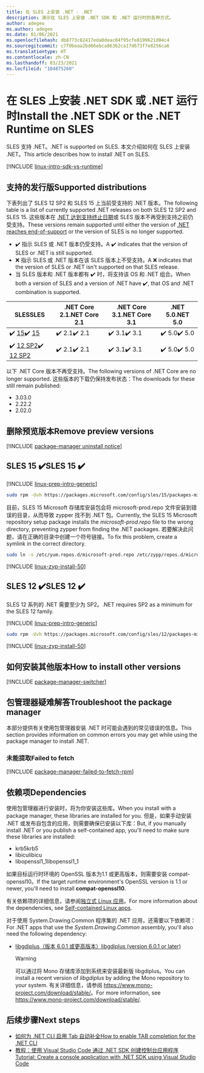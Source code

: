 ```yaml
---
title: 在 SLES 上安装 .NET - .NET
description: 演示在 SLES 上安装 .NET SDK 和 .NET 运行时的各种方式。
author: adegeo
ms.author: adegeo
ms.date: 01/06/2021
ms.openlocfilehash: db8773c82417eda0deac04f95cfe8199621d04c4
ms.sourcegitcommit: c7f0beaa2bd66ebca86362ca17d673f7e8256ca6
ms.translationtype: HT
ms.contentlocale: zh-CN
ms.lasthandoff: 03/23/2021
ms.locfileid: "104875260"
---
```

# <a name="install-the-net-sdk-or-the-net-runtime-on-sles"></a><span data-ttu-id="0d9f6-103">在 SLES 上安装 .NET SDK 或 .NET 运行时</span><span class="sxs-lookup"><span data-stu-id="0d9f6-103">Install the .NET SDK or the .NET Runtime on SLES</span></span>

<span data-ttu-id="0d9f6-104">SLES 支持 .NET。</span><span class="sxs-lookup"><span data-stu-id="0d9f6-104">.NET is supported on SLES.</span></span> <span data-ttu-id="0d9f6-105">本文介绍如何在 SLES 上安装 .NET。</span><span class="sxs-lookup"><span data-stu-id="0d9f6-105">This article describes how to install .NET on SLES.</span></span>

[!INCLUDE [linux-intro-sdk-vs-runtime](includes/linux-intro-sdk-vs-runtime.md)]

## <a name="supported-distributions"></a><span data-ttu-id="0d9f6-106">支持的发行版</span><span class="sxs-lookup"><span data-stu-id="0d9f6-106">Supported distributions</span></span>

<span data-ttu-id="0d9f6-107">下表列出了 SLES 12 SP2 和 SLES 15 上当前受支持的 .NET 版本。</span><span class="sxs-lookup"><span data-stu-id="0d9f6-107">The following table is a list of currently supported .NET releases on both SLES 12 SP2 and SLES 15.</span></span> <span data-ttu-id="0d9f6-108">这些版本在 [.NET 达到支持终止日期](https://dotnet.microsoft.com/platform/support/policy/dotnet-core)或 SLES 版本不再受到支持之前仍受支持。</span><span class="sxs-lookup"><span data-stu-id="0d9f6-108">These versions remain supported until either the version of [.NET reaches end-of-support](https://dotnet.microsoft.com/platform/support/policy/dotnet-core) or the version of SLES is no longer supported.</span></span>

- <span data-ttu-id="0d9f6-109">✔️ 指示 SLES 或 .NET 版本仍受支持。</span><span class="sxs-lookup"><span data-stu-id="0d9f6-109">A ✔️ indicates that the version of SLES or .NET is still supported.</span></span>
- <span data-ttu-id="0d9f6-110">❌ 指示 SLES 或 .NET 版本在该 SLES 版本上不受支持。</span><span class="sxs-lookup"><span data-stu-id="0d9f6-110">A ❌ indicates that the version of SLES or .NET isn't supported on that SLES release.</span></span>
- <span data-ttu-id="0d9f6-111">当 SLES 版本和 .NET 版本都有 ✔️ 时，将支持该 OS 和 .NET 组合。</span><span class="sxs-lookup"><span data-stu-id="0d9f6-111">When both a version of SLES and a version of .NET have ✔️, that OS and .NET combination is supported.</span></span>

| <span data-ttu-id="0d9f6-112">SLES</span><span class="sxs-lookup"><span data-stu-id="0d9f6-112">SLES</span></span>                   | <span data-ttu-id="0d9f6-113">.NET Core 2.1</span><span class="sxs-lookup"><span data-stu-id="0d9f6-113">.NET Core 2.1</span></span> | <span data-ttu-id="0d9f6-114">.NET Core 3.1</span><span class="sxs-lookup"><span data-stu-id="0d9f6-114">.NET Core 3.1</span></span> | <span data-ttu-id="0d9f6-115">.NET 5.0</span><span class="sxs-lookup"><span data-stu-id="0d9f6-115">.NET 5.0</span></span> |
|------------------------|---------------|---------------|----------------|
| <span data-ttu-id="0d9f6-116">✔️ [15](#sles-15-)</span><span class="sxs-lookup"><span data-stu-id="0d9f6-116">✔️ [15](#sles-15-)</span></span>     | <span data-ttu-id="0d9f6-117">✔️ 2.1</span><span class="sxs-lookup"><span data-stu-id="0d9f6-117">✔️ 2.1</span></span>        | <span data-ttu-id="0d9f6-118">✔️ 3.1</span><span class="sxs-lookup"><span data-stu-id="0d9f6-118">✔️ 3.1</span></span>        | <span data-ttu-id="0d9f6-119">✔️ 5.0</span><span class="sxs-lookup"><span data-stu-id="0d9f6-119">✔️ 5.0</span></span> |
| <span data-ttu-id="0d9f6-120">✔️ [12 SP2](#sles-12-)</span><span class="sxs-lookup"><span data-stu-id="0d9f6-120">✔️ [12 SP2](#sles-12-)</span></span> | <span data-ttu-id="0d9f6-121">✔️ 2.1</span><span class="sxs-lookup"><span data-stu-id="0d9f6-121">✔️ 2.1</span></span>        | <span data-ttu-id="0d9f6-122">✔️ 3.1</span><span class="sxs-lookup"><span data-stu-id="0d9f6-122">✔️ 3.1</span></span>        | <span data-ttu-id="0d9f6-123">✔️ 5.0</span><span class="sxs-lookup"><span data-stu-id="0d9f6-123">✔️ 5.0</span></span> |

<span data-ttu-id="0d9f6-124">以下 .NET Core 版本不再受支持。</span><span class="sxs-lookup"><span data-stu-id="0d9f6-124">The following versions of .NET Core are no longer supported.</span></span> <span data-ttu-id="0d9f6-125">这些版本的下载仍保持发布状态：</span><span class="sxs-lookup"><span data-stu-id="0d9f6-125">The downloads for these still remain published:</span></span>

- <span data-ttu-id="0d9f6-126">3.0</span><span class="sxs-lookup"><span data-stu-id="0d9f6-126">3.0</span></span>
- <span data-ttu-id="0d9f6-127">2.2</span><span class="sxs-lookup"><span data-stu-id="0d9f6-127">2.2</span></span>
- <span data-ttu-id="0d9f6-128">2.0</span><span class="sxs-lookup"><span data-stu-id="0d9f6-128">2.0</span></span>

## <a name="remove-preview-versions"></a><span data-ttu-id="0d9f6-129">删除预览版本</span><span class="sxs-lookup"><span data-stu-id="0d9f6-129">Remove preview versions</span></span>

[!INCLUDE [package-manager uninstall notice](./includes/linux-uninstall-preview-info.md)]

## <a name="sles-15-"></a><span data-ttu-id="0d9f6-130">SLES 15 ✔️</span><span class="sxs-lookup"><span data-stu-id="0d9f6-130">SLES 15 ✔️</span></span>

[!INCLUDE [linux-prep-intro-generic](includes/linux-prep-intro-generic.md)]

```bash
sudo rpm -Uvh https://packages.microsoft.com/config/sles/15/packages-microsoft-prod.rpm
```

<span data-ttu-id="0d9f6-131">目前，SLES 15 Microsoft 存储库安装包会将 microsoft-prod.repo 文件安装到错误的目录，从而导致 zypper 找不到 .NET 包。</span><span class="sxs-lookup"><span data-stu-id="0d9f6-131">Currently, the SLES 15 Microsoft repository setup package installs the *microsoft-prod.repo* file to the wrong directory, preventing zypper from finding the .NET packages.</span></span> <span data-ttu-id="0d9f6-132">若要解决此问题，请在正确的目录中创建一个符号链接。</span><span class="sxs-lookup"><span data-stu-id="0d9f6-132">To fix this problem, create a symlink in the correct directory.</span></span>

```bash
sudo ln -s /etc/yum.repos.d/microsoft-prod.repo /etc/zypp/repos.d/microsoft-prod.repo
```

[!INCLUDE [linux-zyp-install-50](includes/linux-install-50-zyp.md)]

## <a name="sles-12-"></a><span data-ttu-id="0d9f6-133">SLES 12 ✔️</span><span class="sxs-lookup"><span data-stu-id="0d9f6-133">SLES 12 ✔️</span></span>

<span data-ttu-id="0d9f6-134">SLES 12 系列的 .NET 需要至少为 SP2。</span><span class="sxs-lookup"><span data-stu-id="0d9f6-134">.NET requires SP2 as a minimum for the SLES 12 family.</span></span>

[!INCLUDE [linux-prep-intro-generic](includes/linux-prep-intro-generic.md)]

```bash
sudo rpm -Uvh https://packages.microsoft.com/config/sles/12/packages-microsoft-prod.rpm
```

[!INCLUDE [linux-zyp-install-50](includes/linux-install-50-zyp.md)]

## <a name="how-to-install-other-versions"></a><span data-ttu-id="0d9f6-135">如何安装其他版本</span><span class="sxs-lookup"><span data-stu-id="0d9f6-135">How to install other versions</span></span>

[!INCLUDE [package-manager-switcher](./includes/package-manager-heading-hack-pkgname.md)]

## <a name="troubleshoot-the-package-manager"></a><span data-ttu-id="0d9f6-136">包管理器疑难解答</span><span class="sxs-lookup"><span data-stu-id="0d9f6-136">Troubleshoot the package manager</span></span>

<span data-ttu-id="0d9f6-137">本部分提供有关使用包管理器安装 .NET 时可能会遇到的常见错误的信息。</span><span class="sxs-lookup"><span data-stu-id="0d9f6-137">This section provides information on common errors you may get while using the package manager to install .NET.</span></span>

### <a name="failed-to-fetch"></a><span data-ttu-id="0d9f6-138">未能提取</span><span class="sxs-lookup"><span data-stu-id="0d9f6-138">Failed to fetch</span></span>

[!INCLUDE [package-manager-failed-to-fetch-rpm](includes/package-manager-failed-to-fetch-rpm.md)]

## <a name="dependencies"></a><span data-ttu-id="0d9f6-139">依赖项</span><span class="sxs-lookup"><span data-stu-id="0d9f6-139">Dependencies</span></span>

<span data-ttu-id="0d9f6-140">使用包管理器进行安装时，将为你安装这些库。</span><span class="sxs-lookup"><span data-stu-id="0d9f6-140">When you install with a package manager, these libraries are installed for you.</span></span> <span data-ttu-id="0d9f6-141">但是，如果手动安装 .NET 或发布自包含的应用，则需要确保已安装以下库：</span><span class="sxs-lookup"><span data-stu-id="0d9f6-141">But, if you manually install .NET or you publish a self-contained app, you'll need to make sure these libraries are installed:</span></span>

- <span data-ttu-id="0d9f6-142">krb5</span><span class="sxs-lookup"><span data-stu-id="0d9f6-142">krb5</span></span>
- <span data-ttu-id="0d9f6-143">libicu</span><span class="sxs-lookup"><span data-stu-id="0d9f6-143">libicu</span></span>
- <span data-ttu-id="0d9f6-144">libopenssl1_1</span><span class="sxs-lookup"><span data-stu-id="0d9f6-144">libopenssl1_1</span></span>

<span data-ttu-id="0d9f6-145">如果目标运行时环境的 OpenSSL 版本为1.1 或更高版本，则需要安装 compat-openssl10。</span><span class="sxs-lookup"><span data-stu-id="0d9f6-145">If the target runtime environment's OpenSSL version is 1.1 or newer, you'll need to install **compat-openssl10**.</span></span>

<span data-ttu-id="0d9f6-146">有关依赖项的详细信息，请参阅[独立式 Linux 应用](https://github.com/dotnet/core/blob/main/Documentation/self-contained-linux-apps.md)。</span><span class="sxs-lookup"><span data-stu-id="0d9f6-146">For more information about the dependencies, see [Self-contained Linux apps](https://github.com/dotnet/core/blob/main/Documentation/self-contained-linux-apps.md).</span></span>

<span data-ttu-id="0d9f6-147">对于使用 System.Drawing.Common 程序集的 .NET 应用，还需要以下依赖项：</span><span class="sxs-lookup"><span data-stu-id="0d9f6-147">For .NET apps that use the *System.Drawing.Common* assembly, you'll also need the following dependency:</span></span>

- [<span data-ttu-id="0d9f6-148">libgdiplus（版本 6.0.1 或更高版本）</span><span class="sxs-lookup"><span data-stu-id="0d9f6-148">libgdiplus (version 6.0.1 or later)</span></span>](https://www.mono-project.com/docs/gui/libgdiplus/)

  > [!WARNING]
  > <span data-ttu-id="0d9f6-149">可以通过将 Mono 存储库添加到系统来安装最新版 libgdiplus。</span><span class="sxs-lookup"><span data-stu-id="0d9f6-149">You can install a recent version of *libgdiplus* by adding the Mono repository to your system.</span></span> <span data-ttu-id="0d9f6-150">有关详细信息，请参阅 <https://www.mono-project.com/download/stable/>。</span><span class="sxs-lookup"><span data-stu-id="0d9f6-150">For more information, see <https://www.mono-project.com/download/stable/>.</span></span>

## <a name="next-steps"></a><span data-ttu-id="0d9f6-151">后续步骤</span><span class="sxs-lookup"><span data-stu-id="0d9f6-151">Next steps</span></span>

- [<span data-ttu-id="0d9f6-152">如何为 .NET CLI 启用 Tab 自动补全</span><span class="sxs-lookup"><span data-stu-id="0d9f6-152">How to enable TAB completion for the .NET CLI</span></span>](../tools/enable-tab-autocomplete.md)
- [<span data-ttu-id="0d9f6-153">教程：使用 Visual Studio Code 通过 .NET SDK 创建控制台应用程序</span><span class="sxs-lookup"><span data-stu-id="0d9f6-153">Tutorial: Create a console application with .NET SDK using Visual Studio Code</span></span>](../tutorials/with-visual-studio-code.md)

